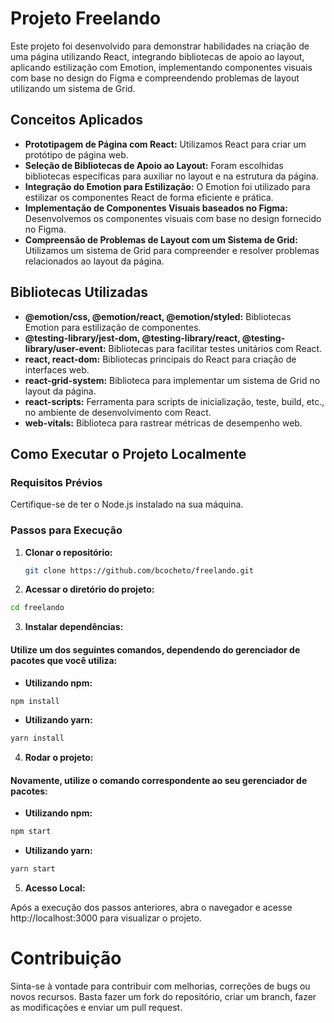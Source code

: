 # Projeto Freelando

Este projeto foi desenvolvido para demonstrar habilidades na criação de uma página utilizando React, integrando bibliotecas de apoio ao layout, aplicando estilização com Emotion, implementando componentes visuais com base no design do Figma e compreendendo problemas de layout utilizando um sistema de Grid.

## Conceitos Aplicados

- **Prototipagem de Página com React:** Utilizamos React para criar um protótipo de página web.
- **Seleção de Bibliotecas de Apoio ao Layout:** Foram escolhidas bibliotecas específicas para auxiliar no layout e na estrutura da página.
- **Integração do Emotion para Estilização:** O Emotion foi utilizado para estilizar os componentes React de forma eficiente e prática.
- **Implementação de Componentes Visuais baseados no Figma:** Desenvolvemos os componentes visuais com base no design fornecido no Figma.
- **Compreensão de Problemas de Layout com um Sistema de Grid:** Utilizamos um sistema de Grid para compreender e resolver problemas relacionados ao layout da página.

## Bibliotecas Utilizadas

- **@emotion/css, @emotion/react, @emotion/styled:** Bibliotecas Emotion para estilização de componentes.
- **@testing-library/jest-dom, @testing-library/react, @testing-library/user-event:** Bibliotecas para facilitar testes unitários com React.
- **react, react-dom:** Bibliotecas principais do React para criação de interfaces web.
- **react-grid-system:** Biblioteca para implementar um sistema de Grid no layout da página.
- **react-scripts:** Ferramenta para scripts de inicialização, teste, build, etc., no ambiente de desenvolvimento com React.
- **web-vitals:** Biblioteca para rastrear métricas de desempenho web.

## Como Executar o Projeto Localmente

### Requisitos Prévios

Certifique-se de ter o Node.js instalado na sua máquina.

### Passos para Execução

1. **Clonar o repositório:**

   ```bash
   git clone https://github.com/bcocheto/freelando.git

   ```

2. **Acessar o diretório do projeto:**

```bash
cd freelando
```

3. **Instalar dependências:**

#### Utilize um dos seguintes comandos, dependendo do gerenciador de pacotes que você utiliza:

- **Utilizando npm:**

```bash
npm install
```

- **Utilizando yarn:**

```bash
yarn install
```

4. **Rodar o projeto:**

#### Novamente, utilize o comando correspondente ao seu gerenciador de pacotes:

- **Utilizando npm:**

```bash
npm start
```

- **Utilizando yarn:**

```bash
yarn start
```

5. **Acesso Local:**

Após a execução dos passos anteriores, abra o navegador e acesse http://localhost:3000 para visualizar o projeto.

# Contribuição

Sinta-se à vontade para contribuir com melhorias, correções de bugs ou novos recursos. Basta fazer um fork do repositório, criar um branch, fazer as modificações e enviar um pull request.
